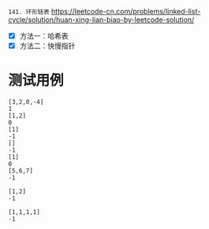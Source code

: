 
`141. 环形链表` https://leetcode-cn.com/problems/linked-list-cycle/solution/huan-xing-lian-biao-by-leetcode-solution/
- [x] 方法一：哈希表
- [x] 方法二：快慢指针

# 测试用例

```
[3,2,0,-4]
1
[1,2]
0
[1]
-1
[]
-1
[1]
0
[5,6,7]
-1

[1,2]
-1

[1,1,1,1]
-1
```

